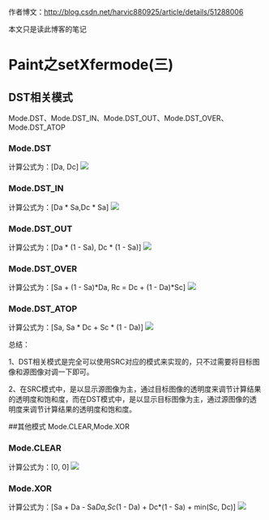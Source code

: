作者博文：http://blog.csdn.net/harvic880925/article/details/51288006

本文只是读此博客的笔记
# Paint之setXfermode(三)
## DST相关模式
Mode.DST、Mode.DST_IN、Mode.DST_OUT、Mode.DST_OVER、Mode.DST_ATOP
### Mode.DST
计算公式为：[Da, Dc] 
![](http://img.blog.csdn.net/20160430214514510?watermark/2/text/aHR0cDovL2Jsb2cuY3Nkbi5uZXQv/font/5a6L5L2T/fontsize/400/fill/I0JBQkFCMA==/dissolve/70/gravity/SouthEast)
### Mode.DST_IN
计算公式为：[Da * Sa,Dc * Sa]
![](http://img.blog.csdn.net/20160430214703175?watermark/2/text/aHR0cDovL2Jsb2cuY3Nkbi5uZXQv/font/5a6L5L2T/fontsize/400/fill/I0JBQkFCMA==/dissolve/70/gravity/SouthEast) 
### Mode.DST_OUT
计算公式为：[Da * (1 - Sa), Dc * (1 - Sa)] 
![](http://img.blog.csdn.net/20160430222320818?watermark/2/text/aHR0cDovL2Jsb2cuY3Nkbi5uZXQv/font/5a6L5L2T/fontsize/400/fill/I0JBQkFCMA==/dissolve/70/gravity/SouthEast) 
### Mode.DST_OVER
计算公式为：[Sa + (1 - Sa)*Da, Rc = Dc + (1 - Da)*Sc] 
![](http://img.blog.csdn.net/20160430222451101?watermark/2/text/aHR0cDovL2Jsb2cuY3Nkbi5uZXQv/font/5a6L5L2T/fontsize/400/fill/I0JBQkFCMA==/dissolve/70/gravity/SouthEast) 
### Mode.DST_ATOP
计算公式为：[Sa, Sa * Dc + Sc * (1 - Da)] 
![](http://img.blog.csdn.net/20160430222532855?watermark/2/text/aHR0cDovL2Jsb2cuY3Nkbi5uZXQv/font/5a6L5L2T/fontsize/400/fill/I0JBQkFCMA==/dissolve/70/gravity/SouthEast) 

总结：

1、DST相关模式是完全可以使用SRC对应的模式来实现的，只不过需要将目标图像和源图像对调一下即可。 

2、在SRC模式中，是以显示源图像为主，通过目标图像的透明度来调节计算结果的透明度和饱和度，而在DST模式中，是以显示目标图像为主，通过源图像的透明度来调节计算结果的透明度和饱和度。

##其他模式
Mode.CLEAR,Mode.XOR
### Mode.CLEAR
计算公式为：[0, 0] 
![](http://img.blog.csdn.net/20160430222816856?watermark/2/text/aHR0cDovL2Jsb2cuY3Nkbi5uZXQv/font/5a6L5L2T/fontsize/400/fill/I0JBQkFCMA==/dissolve/70/gravity/SouthEast) 
### Mode.XOR
计算公式为：[Sa + Da - Sa*Da,Sc*(1 - Da) + Dc*(1 - Sa) + min(Sc, Dc)] 
![](http://img.blog.csdn.net/20160430222820481?watermark/2/text/aHR0cDovL2Jsb2cuY3Nkbi5uZXQv/font/5a6L5L2T/fontsize/400/fill/I0JBQkFCMA==/dissolve/70/gravity/SouthEast) 


